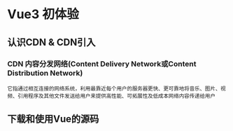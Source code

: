 # Vue3 初体验

## 认识CDN & CDN引入
### CDN 内容分发网络(Content Delivery Network或Content Distribution Network)

`它指通过相互连接的网络系统，利用最靠近每个用户的服务器更快、更可靠地将音乐、图片、视频、引用程序及其他文件发送给用户来提供高性能、可拓展性及低成本网络内容传递给用户`

## 下载和使用Vue的源码

